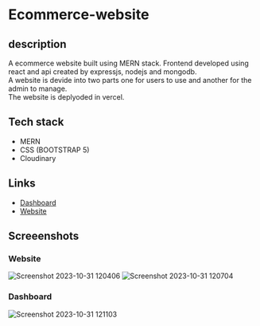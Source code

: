 # Ecommerce-website

## description
A ecommerce website built using MERN stack. Frontend developed using react and api created by expressjs, nodejs and mongodb. </br>
A website is devide into two parts one for users to use and another for the admin to manage.</br>
The website is deplyoded in vercel. 

## Tech stack
- MERN
- CSS (BOOTSTRAP 5)
- Cloudinary

## Links
- [Dashboard](https://feveriscorneradmin.vercel.app/)
- [Website](https://ecommerce-frontend-lyart.vercel.app/)

## Screeenshots
### Website
![Screenshot 2023-10-31 120406](https://github.com/suprakash-144/React-Native/assets/92419286/38ccf852-d7b9-41a3-a740-51086a7c42af)
![Screenshot 2023-10-31 120704](https://github.com/suprakash-144/React-Native/assets/92419286/c761dc04-f786-4f23-900c-7551de88d109)
### Dashboard
![Screenshot 2023-10-31 121103](https://github.com/suprakash-144/React-Native/assets/92419286/9b7609bd-fb64-422a-bfd9-c96a71d79c76)

